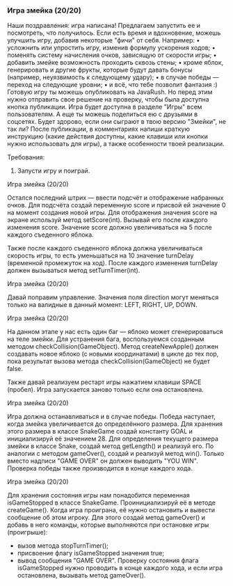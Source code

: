 
### Игра змейка (20/20)

Наши поздравления: игра написана! Предлагаем запустить ее и посмотреть, что получилось.
Если есть время и вдохновение, можешь улучшить игру, добавив некоторые &quot;фичи&quot; от себя. Например:
&bull; усложнить или упростить игру, изменив формулу ускорения ходов;
&bull; поменять систему начисления очков, зависящую от скорости игры;
&bull; добавить змейке возможность проходить сквозь стены;
&bull; кроме яблок, генерировать и другие фрукты, которые будут давать бонусы (например, неуязвимость к следующему удару);
&bull; в случае победы &mdash; переход на следующие уровни;
&bull; и всё, что тебе позволит фантазия :)
Готовую игру ты можешь опубликовать на JavaRush. Но перед этим нужно отправить свое решение на проверку,
чтобы была доступна кнопка публикации. Игра будет доступна в разделе &quot;Игры&quot; всем пользователям.
А еще ты можешь поделиться ею с друзьями в соцсетях. Будет здорово, если они сыграют в твою версию &quot;Змейки&quot;, не так ли?
После публикации, в комментариях напиши краткую инструкцию (какие действия доступны,
какие клавиши или кнопки нужно использовать для игры), а также особенности твоей реализации.


Требования:
1.	Запусти игру и поиграй.


Игра змейка (20/20)

Остался последний штрих &mdash; ввести подсчёт и отображение набранных очков. Для подсчёта создай переменную score и присвой ей значение 0 на момент
создания новой игры. Для отображения значения score на экране используй метод setScore(int). Вызывай его после каждого изменения score.
Значение score должно увеличиваться на 5 после каждого съеденного яблока.

Также после каждого съеденного яблока должна увеличиваться скорость игры, то есть уменьшаться на 10 значение turnDelay (временной промежуток на ход).
После каждого изменения turnDelay должен вызываться метод setTurnTimer(int).



Игра змейка (20/20)

Давай поправим управление. Значения поля direction могут меняться только на валидные в данный момент: LEFT, RIGHT, UP, DOWN.



Игра змейка (20/20)

На данном этапе у нас есть один баг &mdash; яблоко может сгенерироваться на теле змейки. Для устранения бага, воспользуемся созданным
методом checkCollision(GameObject). Метод createNewApple() должен создавать новое яблоко (с новыми координатами) в цикле до тех пор,
пока результат вызова метода checkCollision(GameObject) не будет false.

Также давай реализуем рестарт игры нажатием клавиши SPACE (пробел). Игра запускается заново только если она остановлена.



Игра змейка (20/20)

Игра должна останавливаться и в случае победы. Победа наступает, когда змейка увеличивается до определённого размера. Для хранения этого размера
в классе SnakeGame создай константу GOAL и инициализируй её значением 28. Для определения текущего размера змейки в классе Snake, создай
метод getLength() и реализуй его. По аналогии с методом gameOver(), создай и реализуй метод win(). Только вместо надписи &quot;GAME OVER&quot; он должен
выводить &quot;YOU WIN&quot;. Проверка победы также производится в конце каждого хода.



Игра змейка (20/20)

Для хранения состояния игры нам понадобится переменная isGameStopped в классе SnakeGame. Проинициализируй
её в методе createGame(). Когда игра проиграна, её нужно остановить и вывести сообщение об этом игроку.
Для этого создай метод gameOver() и добавь в него команды, которые выполняются при остановке игры (проигрыше):
- вызов метода stopTurnTimer();
- присвоение флагу isGameStopped значения true;
- вывод сообщения &quot;GAME OVER&quot;.
Проверку состояния флага isGameStopped нужно проводить в конце каждого хода, и если игра остановлена, вызывать метод gameOver().



